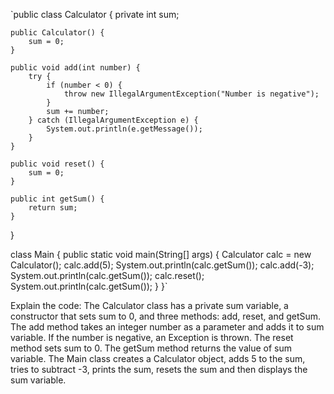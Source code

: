 `public class Calculator {
private int sum;

    public Calculator() {
        sum = 0;
    }

    public void add(int number) {
        try {
            if (number < 0) {
                throw new IllegalArgumentException("Number is negative");
            }
            sum += number;
        } catch (IllegalArgumentException e) {
            System.out.println(e.getMessage());
        }
    }

    public void reset() {
        sum = 0;
    }

    public int getSum() {
        return sum;
    }

}

class Main {
public static void main(String[] args) {
Calculator calc = new Calculator();
calc.add(5);
System.out.println(calc.getSum());
calc.add(-3);
System.out.println(calc.getSum());
calc.reset();
System.out.println(calc.getSum());
}
}`

Explain the code:
The Calculator class has a private sum variable, a constructor that sets sum to 0, and three methods: add, reset, and getSum.
The add method takes an integer number as a parameter and adds it to sum variable. If the number is negative, an Exception is thrown.
The reset method sets sum to 0.
The getSum method returns the value of sum variable.
The Main class creates a Calculator object, adds 5 to the sum, tries to subtract -3, prints the sum, resets the sum and then displays the sum variable.
